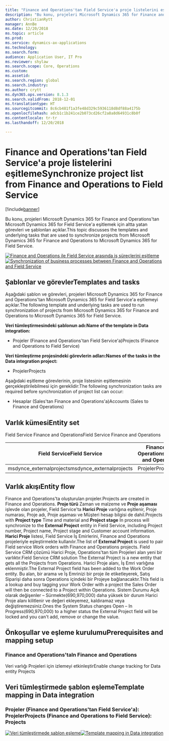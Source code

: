 ```yaml
---
title: "Finance and Operations'tan Field Service'a proje listelerini eşitleme"
description: "Bu konu, projeleri Microsoft Dynamics 365 for Finance and Operations'tan Microsoft Dynamics 365 for Field Service'a eşitlemek için altta yatan görevleri ve şablonları açıklar."
author: ChristianRytt
manager: AnnBe
ms.date: 12/20/2018
ms.topic: article
ms.prod: 
ms.service: dynamics-ax-applications
ms.technology: 
ms.search.form: 
audience: Application User, IT Pro
ms.reviewer: shylaw
ms.search.scope: Core, Operations
ms.custom: 
ms.assetid: 
ms.search.region: global
ms.search.industry: 
ms.author: crytt
ms.dyn365.ops.version: 8.1.3
ms.search.validFrom: 2018-12-01
ms.translationtype: HT
ms.sourcegitcommit: 8c6cb481f1a3fe48d329c5936118d8df88a4175b
ms.openlocfilehash: adcb1c1b241ce2b073cd26cf2a8a8d64931c8b0f
ms.contentlocale: tr-tr
ms.lasthandoff: 12/20/2018

---
```


# <a name="synchronize-project-list-from-finance-and-operations-to-field-service"></a><span data-ttu-id="9713a-103">Finance and Operations'tan Field Service'a proje listelerini eşitleme</span><span class="sxs-lookup"><span data-stu-id="9713a-103">Synchronize project list from Finance and Operations to Field Service</span></span>

[!include[banner](../includes/banner.md)]

<span data-ttu-id="9713a-104">Bu konu, projeleri Microsoft Dynamics 365 for Finance and Operations'tan Microsoft Dynamics 365 for Field Service'a eşitlemek için altta yatan görevleri ve şablonları açıklar.</span><span class="sxs-lookup"><span data-stu-id="9713a-104">This topic discusses the templates and underlying tasks that are used to synchronize projects from Microsoft Dynamics 365 for Finance and Operations to Microsoft Dynamics 365 for Field Service.</span></span>

<span data-ttu-id="9713a-105">[![Finance and Operations ile Field Service arasında iş süreçlerini eşitleme](./media/FSProjectOW.png)](./media/FSProjectOW.png)</span><span class="sxs-lookup"><span data-stu-id="9713a-105">[![Synchronization of business processes between Finance and Operations and Field Service](./media/FSProjectOW.png)](./media/FSProjectOW.png)</span></span>

## <a name="templates-and-tasks"></a><span data-ttu-id="9713a-106">Şablonlar ve görevler</span><span class="sxs-lookup"><span data-stu-id="9713a-106">Templates and tasks</span></span>
<span data-ttu-id="9713a-107">Aşağıdaki şablon ve görevleri, projeleri Microsoft Dynamics 365 for Finance and Operations'tan Microsoft Dynamics 365 for Field Service'a eşitlemeyi açıklar.</span><span class="sxs-lookup"><span data-stu-id="9713a-107">The following template and underlying tasks are used to run synchronization of projects from Microsoft Dynamics 365 for Finance and Operations to Microsoft Dynamics 365 for Field Service.</span></span>

<span data-ttu-id="9713a-108">**Veri tümleştirmesindeki şablonun adı:**</span><span class="sxs-lookup"><span data-stu-id="9713a-108">**Name of the template in Data integration:**</span></span>
- <span data-ttu-id="9713a-109">Projeler (Finance and Operations'tan Field Service'a)</span><span class="sxs-lookup"><span data-stu-id="9713a-109">Projects (Finance and Operations to Field Service)</span></span>

<span data-ttu-id="9713a-110">**Veri tümleştirme projesindeki görevlerin adları:**</span><span class="sxs-lookup"><span data-stu-id="9713a-110">**Names of the tasks in the Data integration project:**</span></span>
- <span data-ttu-id="9713a-111">Projeler</span><span class="sxs-lookup"><span data-stu-id="9713a-111">Projects</span></span>

<span data-ttu-id="9713a-112">Aşağıdaki eşitleme görevlerinin, proje listesinin eşitlemesinin gerçekleştirilebilmesi için gereklidir:</span><span class="sxs-lookup"><span data-stu-id="9713a-112">The following synchronization tasks are required before synchronization of project list can occur:</span></span>
- <span data-ttu-id="9713a-113">Hesaplar (Sales'tan Finance and Operations'a)</span><span class="sxs-lookup"><span data-stu-id="9713a-113">Accounts (Sales to Finance and Operations)</span></span> 

## <a name="entity-set"></a><span data-ttu-id="9713a-114">Varlık kümesi</span><span class="sxs-lookup"><span data-stu-id="9713a-114">Entity set</span></span>
<span data-ttu-id="9713a-115">Field Service   Finance and Operations</span><span class="sxs-lookup"><span data-stu-id="9713a-115">Field Service   Finance and Operations</span></span>

| <span data-ttu-id="9713a-116">Field Service</span><span class="sxs-lookup"><span data-stu-id="9713a-116">Field Service</span></span>           | <span data-ttu-id="9713a-117">Finance and Operations</span><span class="sxs-lookup"><span data-stu-id="9713a-117">Finance and Operations</span></span>  |
|-------------------------|-------------------------|
|<span data-ttu-id="9713a-118">msdynce_externalprojects</span><span class="sxs-lookup"><span data-stu-id="9713a-118">msdynce_externalprojects</span></span> | <span data-ttu-id="9713a-119">Projeler</span><span class="sxs-lookup"><span data-stu-id="9713a-119">Projects</span></span>                |

## <a name="entity-flow"></a><span data-ttu-id="9713a-120">Varlık akışı</span><span class="sxs-lookup"><span data-stu-id="9713a-120">Entity flow</span></span>
<span data-ttu-id="9713a-121">Finance and Operations'ta oluşturulan projeler.</span><span class="sxs-lookup"><span data-stu-id="9713a-121">Projects are created in Finance and Operations.</span></span> <span data-ttu-id="9713a-122">**Proje türü** Zaman ve malzeme ve **Proje aşaması** işlevde olan projeler, Field Service'ta **Harici Proje** varlığına eşitlenir, Proje numarası, Proje adı, Proje aşaması ve Müşteri hesap bilgisi de dahil.</span><span class="sxs-lookup"><span data-stu-id="9713a-122">Projects with **Project type** Time and material and **Project stage** In process will synchronize to the **External Project** entity in Field Service, including Project number, Project name, Project stage and Customer account information.</span></span> <span data-ttu-id="9713a-123">**Harici Proje** listesi, Field Service İş Emirlerini, Finance and Operations projeleriyle eşleştirmekte kullanılır.</span><span class="sxs-lookup"><span data-stu-id="9713a-123">The list of **External Project** is used to pair Field service Work orders with Finance and Operations projects.</span></span>
<span data-ttu-id="9713a-124">Field Service CRM çözümü Harici Proje, Operations'tan tüm Projeleri alan yeni bir varlıktır.</span><span class="sxs-lookup"><span data-stu-id="9713a-124">Field Service CRM solution The External Project is a new entity that gets all the Projects from Operations.</span></span>
<span data-ttu-id="9713a-125">Harici Proje alanı, İş Emri varlığına eklenmiştir.</span><span class="sxs-lookup"><span data-stu-id="9713a-125">The External Project field has been added to the Work Order entity.</span></span> <span data-ttu-id="9713a-126">Bu alan, bir arama ve İş Emrinizi bir proje ile etiketleyerek, Satış Siparişi daha sonra Operations içindeki bir Projeye bağlanacaktır.</span><span class="sxs-lookup"><span data-stu-id="9713a-126">This field is a lookup and buy tagging your Work Order with a project the Sales Order will then be connected to a Project within Operations.</span></span> <span data-ttu-id="9713a-127">Sistem Durumu Açık olarak değişenler – Sürmekte(690,970,000) daha yüksek bir durum Harici Proje alanı kilitlenir ve değeri ekleyemez, kaldıramaz veya değiştiremezsiniz.</span><span class="sxs-lookup"><span data-stu-id="9713a-127">Ones the System Status changes Open – In Progress(690,970,000) to a higher status the External Project field will be locked and you can't add, remove or change the value.</span></span>

## <a name="prerequisites-and-mapping-setup"></a><span data-ttu-id="9713a-128">Önkoşullar ve eşleme kurulumu</span><span class="sxs-lookup"><span data-stu-id="9713a-128">Prerequisites and mapping setup</span></span>
### <a name="in-finance-and-operations"></a><span data-ttu-id="9713a-129">Finance and Operations'ta</span><span class="sxs-lookup"><span data-stu-id="9713a-129">In Finance and Operations</span></span>
<span data-ttu-id="9713a-130">Veri varlığı Projeleri için izlemeyi etkinleştir</span><span class="sxs-lookup"><span data-stu-id="9713a-130">Enable change tracking for Data entity Projects</span></span>

## <a name="template-mapping-in-data-integration"></a><span data-ttu-id="9713a-131">Veri tümleştirmede şablon eşleme</span><span class="sxs-lookup"><span data-stu-id="9713a-131">Template mapping in Data integration</span></span>


### <a name="projects-finance-and-operations-to-field-service-projects"></a><span data-ttu-id="9713a-132">Projeler (Finance and Operations'tan Field Service'a): Projeler</span><span class="sxs-lookup"><span data-stu-id="9713a-132">Projects (Finance and Operations to Field Service): Projects</span></span>

<span data-ttu-id="9713a-133">[![Veri tümleştirmede şablon eşleme](./media/FSProject1.png)](./media/FSProject1.png)</span><span class="sxs-lookup"><span data-stu-id="9713a-133">[![Template mapping in Data integration](./media/FSProject1.png)](./media/FSProject1.png)</span></span>

